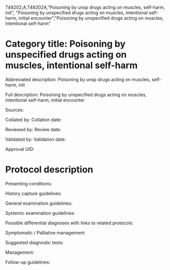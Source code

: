 T48202,A,T48202A,"Poisoning by unsp drugs acting on muscles, self-harm, init", "Poisoning by unspecified drugs acting on muscles, intentional self-harm, initial encounter","Poisoning by unspecified drugs acting on muscles, intentional self-harm"
# Category title: Poisoning by unspecified drugs acting on muscles, intentional self-harm

Abbreviated description: Poisoning by unsp drugs acting on muscles, self-harm, init

Full description: Poisoning by unspecified drugs acting on muscles, intentional self-harm, initial encounter

Sources:

Collated by:
Collation date:

Reviewed by:
Review date:

Validated by:
Validation date:

Approval UID:

# Protocol description

Presenting conditions:

History capture guidelines:

General examination guidelines:

Systemic examination guidelines:

Possible differential diagnoses with links to related protocols:

Symptomatic / Palliative management:

Suggested diagnostic tests:

Management:

Follow-up guidelines:
